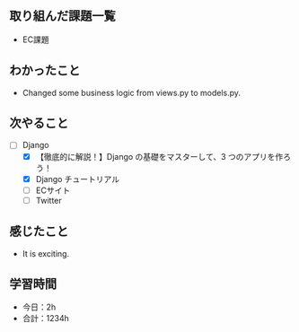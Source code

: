 ## 取り組んだ課題一覧
- EC課題   

## わかったこと
- Changed some business logic from views.py to models.py.

## 次やること
- [ ] Django
   - [x] 【徹底的に解説！】Django の基礎をマスターして、3 つのアプリを作ろう！
   - [x] Django チュートリアル
   - [ ] ECサイト
   - [ ] Twitter

## 感じたこと
- It is exciting.

## 学習時間

- 今日：2h
- 合計：1234h